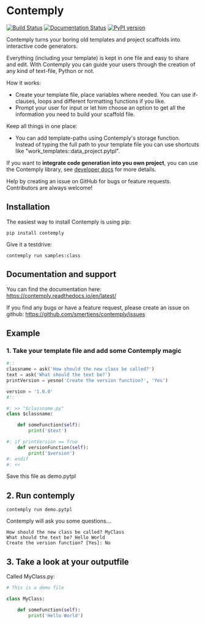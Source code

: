 # Contemply

[![Build Status](https://travis-ci.org/smertiens/contemply.svg?branch=develop)](https://travis-ci.org/smertiens/contemply)
[![Documentation Status](https://readthedocs.org/projects/contemply/badge/?version=latest)](https://contemply.readthedocs.io/en/latest/?badge=latest)
[![PyPI version](https://badge.fury.io/py/contemply.svg)](https://badge.fury.io/py/contemply)

Contemply turns your boring old templates and project scaffolds into interactive code generators. 

Everything (including your template) is kept in one file and easy to share and edit. With Contemply you can guide 
your users through the creation of any kind of text-file, Python or not.

How it works:

* Create your template file, place variables where needed. You can use if-clauses, loops and different formatting
functions if you like.
* Prompt your user for input or let him choose an option to get all the information you need to build your 
scaffold file.

Keep all things in one place:

* You can add template-paths using Contemply's storage function. Instead of typing the full path to your
template file you can use shortcuts like "work_templates::data_project.pytpl". 

If you want to **integrate code generation into you own project**, you can use the Contemply library,
see [developer docs](https://contemply.readthedocs.io/en/develop/developer.html) for more details.

Help by creating an issue on GitHub for bugs or feature requests.  Contributors are always welcome! 

## Installation

The easiest way to install Contemply is using pip:

````
pip install contemply
````

Give it a testdrive:

````
contemply run samples:class
````

## Documentation and support

You can find the documentation here: https://contemply.readthedocs.io/en/latest/

If you find any bugs or have a feature request, please create an issue on github: https://github.com/smertiens/contemply/issues

## Example

### 1. Take your template file and add some Contemply magic

````python
#::
classname = ask('How should the new class be called?')
text = ask('What should the text be?')
printVersion = yesno('Create the version function?', 'Yes')

version = '1.0.0'
#::

#: >> "$classname.py"
class $classname:

    def someFunction(self):
        print('$text')

#: if printVersion == True
    def versionFunction(self):
        print('$version')
#: endif
#: <<
````

Save this file as demo.pytpl

## 2. Run contemply

```
contemply run demo.pytpl
```

Contemply will ask you some questions...


```
How should the new class be called? MyClass
What should the text be? Hello World
Create the version function? [Yes]: No
```

## 3. Take a look at your outputfile

Called MyClass.py:

````python
# This is a demo file

class MyClass:

    def someFunction(self):
        print('Hello World')
````

